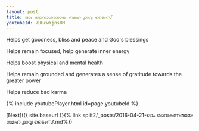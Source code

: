 ```yaml
---
layout: post
title: ഓം ഭയനാശാനായ നമഹ ൧൦൮ ടൈംസ്
youtubeId: 7UGcwYjns8M
---
```

 
 
Helps get goodness, bliss and peace and God's blessings
 
Helps remain focused, help generate inner energy 
 
Helps boost physical and mental health 
 
Helps remain grounded and generates a sense of gratitude towards the greater power 
 
Helps reduce bad karma
 
 
 
 


{% include youtubePlayer.html id=page.youtubeId %}
 
[Next]({{ site.baseurl }}{% link  split2/_posts/2016-04-21-ഓം വൈകുന്നതായ നമഹ ൧൦൮ ടൈംസ്.md%})
 
